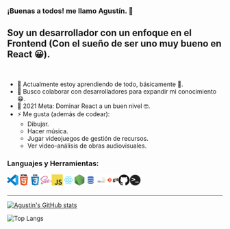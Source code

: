 ### ¡Buenas a todos! me llamo Agustín. 👋

## Soy un desarrollador con un enfoque en el Frontend (Con el sueño de ser uno muy bueno en React 😀).

<br />

- 🌱 Actualmente estoy aprendiendo de todo, básicamente 🤣.
- 👯 Busco colaborar con desarrolladores para expandir mi conocimiento 😁.
- 🥅 2021 Meta: Dominar React a un buen nivel 🤓.
- ⚡ Me gusta (además de codear): 
  - Dibujar.
  - Hacer música.
  - Jugar videojuegos de gestión de recursos.
  - Ver video-análisis de obras audiovisuales.

### Languajes y Herramientas:

[<img align="left" alt="Visual Studio Code" width="26px" src="https://raw.githubusercontent.com/github/explore/80688e429a7d4ef2fca1e82350fe8e3517d3494d/topics/visual-studio-code/visual-studio-code.png" />][webVSC]
[<img align="left" alt="HTML5" width="26px" src="https://raw.githubusercontent.com/github/explore/80688e429a7d4ef2fca1e82350fe8e3517d3494d/topics/html/html.png" />][webHTML5]
[<img align="left" alt="CSS3" width="26px" src="https://raw.githubusercontent.com/github/explore/80688e429a7d4ef2fca1e82350fe8e3517d3494d/topics/css/css.png" />][webCSS3]
[<img align="left" alt="Sass" width="26px" src="https://raw.githubusercontent.com/github/explore/80688e429a7d4ef2fca1e82350fe8e3517d3494d/topics/sass/sass.png" />][webSASS]
[<img align="left" alt="JavaScript" width="26px" src="https://raw.githubusercontent.com/github/explore/80688e429a7d4ef2fca1e82350fe8e3517d3494d/topics/javascript/javascript.png" />][webJS]
[<img align="left" alt="React" width="26px" src="https://raw.githubusercontent.com/github/explore/80688e429a7d4ef2fca1e82350fe8e3517d3494d/topics/react/react.png" />][webReact]
[<img align="left" alt="Node.js" width="26px" src="https://raw.githubusercontent.com/github/explore/80688e429a7d4ef2fca1e82350fe8e3517d3494d/topics/nodejs/nodejs.png" />][webNode]
[<img align="left" alt="SQL" width="26px" src="https://raw.githubusercontent.com/github/explore/80688e429a7d4ef2fca1e82350fe8e3517d3494d/topics/sql/sql.png" />][webSQL]
[<img align="left" alt="MySQL" width="26px" src="https://raw.githubusercontent.com/github/explore/80688e429a7d4ef2fca1e82350fe8e3517d3494d/topics/mysql/mysql.png" />][webMySQL]
[<img align="left" alt="Git" width="26px" src="https://raw.githubusercontent.com/github/explore/80688e429a7d4ef2fca1e82350fe8e3517d3494d/topics/git/git.png" />][webGit]
[<img align="left" alt="GitHub" width="26px" src="https://raw.githubusercontent.com/github/explore/78df643247d429f6cc873026c0622819ad797942/topics/github/github.png" />][webGithub]
[<img align="left" alt="Terminal" width="26px" src="https://raw.githubusercontent.com/github/explore/80688e429a7d4ef2fca1e82350fe8e3517d3494d/topics/terminal/terminal.png" />][webTerminal]

<br />
<br />

---

[![Agustin's GitHub stats](https://github-readme-stats.vercel.app/api?username=hannagustinvega&hide=prs,issues&show_icons=true&theme=synthwave)](https://github.com/hannagustinvega/github-readme-stats)

![Top Langs](https://github-readme-stats.vercel.app/api/top-langs/?username=hannagustinvega&theme=synthwave)

[webVSC]: https://code.visualstudio.com/docs
[webHTML5]: https://developer.mozilla.org/es/docs/Glossary/HTML5
[webCSS3]: https://developer.mozilla.org/es/docs/Web/CSS
[webSASS]: https://sass-lang.com/guide
[webJS]: https://developer.mozilla.org/es/docs/Web/JavaScript
[webReact]: https://developer.mozilla.org/es/docs/Learn/Tools_and_testing/Client-side_JavaScript_frameworks/React_getting_started
[webNode]: https://developer.mozilla.org/es/docs/Glossary/Node.js
[webSQL]: https://developer.mozilla.org/es/docs/Glossary/SQL
[webMySQL]: https://www.mysql.com/
[webGit]: https://developer.mozilla.org/es/docs/Glossary/Git
[webGithub]: https://developer.mozilla.org/es/docs/Learn/Tools_and_testing/GitHub
[webTerminal]: https://docs.microsoft.com/en-us/windows/terminal/